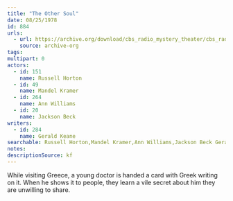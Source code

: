 ```yaml
---
title: "The Other Soul"
date: 08/25/1978
id: 884
urls: 
  - url: https://archive.org/download/cbs_radio_mystery_theater/cbs_radio_mystery_theater-0851-0900.zip/cbs_radio_mystery_theater-0851-0900%2Fcbsrmt_0884_the_other_soul.mp3
    source: archive-org
tags: 
multipart: 0
actors:  
  - id: 151
    name: Russell Horton  
  - id: 49
    name: Mandel Kramer  
  - id: 264
    name: Ann Williams  
  - id: 20
    name: Jackson Beck
writers:  
  - id: 284
    name: Gerald Keane
searchable: Russell Horton,Mandel Kramer,Ann Williams,Jackson Beck Gerald Keane
notes: 
descriptionSource: kf
---
```

While visiting Greece, a young doctor is handed a card with Greek writing on it. When he shows it to people, they learn a vile secret about him they are unwilling to share.